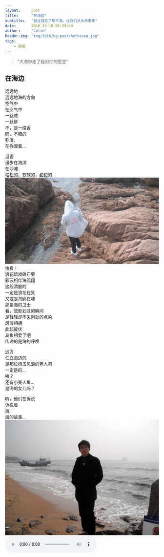 ```yaml
---
layout:     post
title:      "在海边"
subtitle:   "就让我忘了那片海，让我们从头再重来"
date:       2016-12-10 02:23:00
author:     "Colin"
header-img: "img/2016/bg-post/bythesea.jpg"
tags:
    - 随笔
---
```


> "大海带走了我对你的思念"

## 在海边

远远地<br>
远远地海的方向<br>
空气中<br>
在空气中<br>
一丝咸<br>
一丝鲜<br>
不，是一缕香<br>
嗯，不错的<br>
弥漫，<br>
在弥漫着…

觅香<br>
漫步在海滨<br>
在沙滩<br>
松松的，软软的，甜甜的…
![gf](/img/2016/in-post/bythesea/gf.jpg)
快看！<br>
浪花嬉戏礁石旁<br>
彩云相伴海鸥翔<br>
这般清脆的<br>
一定是浪花在笑<br>
又或是海鸥在啸<br>
那是海的卫士<br>
看，流影划过的瞬间<br>
是轻轻却不失刚劲的点染<br>
风浪相拥<br>
此起彼伏<br>
岛鱼相爱了吧<br>
传递的是海的呼唤

远方<br>
伫立海边的<br>
是那位搏击风浪的老人吧<br>
一定是的…<br>
咦？<br>
还有小美人鱼…<br>
是海的女儿吗？

听，他们在诉说<br>
诉说着<br>
海<br>
海的故事…
![me](/img/2016/in-post/bythesea/me.jpg)
<audio src="http://link.hhtjim.com/163/32785706.mp3" autoplay loop controls></audio>